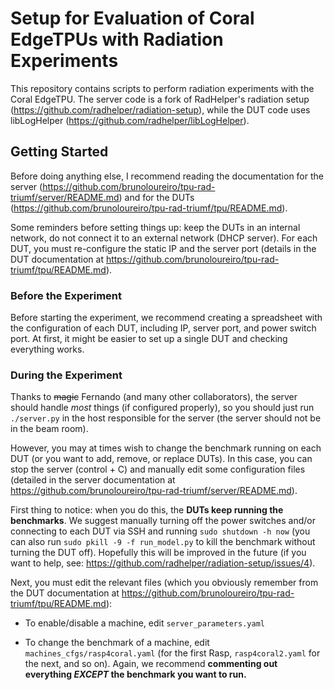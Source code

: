 # Setup for Evaluation of Coral EdgeTPUs with Radiation Experiments

This repository contains scripts to perform radiation experiments with the Coral EdgeTPU. The server code is a fork of RadHelper's radiation setup (https://github.com/radhelper/radiation-setup), while the DUT code uses libLogHelper (https://github.com/radhelper/libLogHelper).

## Getting Started

Before doing anything else, I recommend reading the documentation for the server (https://github.com/brunoloureiro/tpu-rad-triumf/server/README.md) and for the DUTs (https://github.com/brunoloureiro/tpu-rad-triumf/tpu/README.md).

Some reminders before setting things up: keep the DUTs in an internal network, do not connect it to an external network (DHCP server). For each DUT, you must re-configure the static IP and the server port (details in the DUT documentation at https://github.com/brunoloureiro/tpu-rad-triumf/tpu/README.md).

### Before the Experiment

Before starting the experiment, we recommend creating a spreadsheet with the configuration of each DUT, including IP, server port, and power switch port. At first, it might be easier to set up a single DUT and checking everything works.

### During the Experiment

Thanks to ~~magic~~ Fernando (and many other collaborators), the server should handle *most* things (if configured properly), so you should just run `./server.py` in the host responsible for the server (the server should not be in the beam room).

However, you may at times wish to change the benchmark running on each DUT (or you want to add, remove, or replace DUTs). In this case, you can stop the server (control + C) and manually edit some configuration files (detailed in the server documentation at https://github.com/brunoloureiro/tpu-rad-triumf/server/README.md).

First thing to notice: when you do this, the **DUTs keep running the benchmarks**. We suggest manually turning off the power switches and/or connecting to each DUT via SSH and running `sudo shutdown -h now` (you can also run `sudo pkill -9 -f run_model.py` to kill the benchmark without turning the DUT off). Hopefully this will be improved in the future (if you want to help, see: https://github.com/radhelper/radiation-setup/issues/4).

Next, you must edit the relevant files (which you obviously remember from the DUT documentation at https://github.com/brunoloureiro/tpu-rad-triumf/tpu/README.md):

- To enable/disable a machine, edit `server_parameters.yaml`

- To change the benchmark of a machine, edit `machines_cfgs/rasp4coral.yaml` (for the first Rasp, `rasp4coral2.yaml` for the next, and so on). Again, we recommend **commenting out everything *EXCEPT* the benchmark you want to run.**